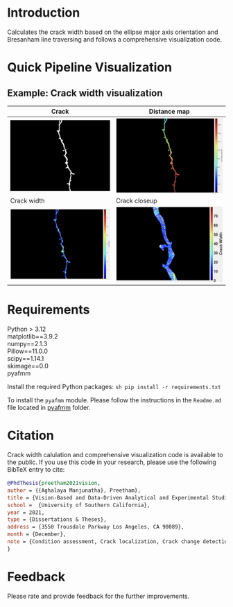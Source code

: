# Introduction
Calculates the crack width based on the ellipse major axis orientation and Bresanham line traversing and follows a comprehensive visualization code.

# Quick Pipeline Visualization
## Example: Crack width visualization
| Crack |  Distance map |
| ------------- | ------------- |
| ![](assets/crack.png) | ![](assets/thumbnail_01.png) |
| Crack width   | Crack closeup |
| ![](assets/thumbnail_02.png) | ![](assets/thumbnail_03.png) |

# Requirements
Python > 3.12 \
matplotlib==3.9.2 \
numpy==2.1.3 \
Pillow==11.0.0 \
scipy==1.14.1 \
skimage==0.0 \
pyafmm

Install the required Python packages:
    ```sh
    pip install -r requirements.txt
    ```

To install the `pyafmm` module. Please follow the instructions in the `Readme.md` file located in [pyafmm](/pyafmm/) folder.

# Citation
Crack width calulation and comprehensive visualization code is available to the public. If you use this code in your research, please use the following BibTeX entry to cite:
```bibtex
@PhdThesis{preetham2021vision,
author = {{Aghalaya Manjunatha}, Preetham},
title = {Vision-Based and Data-Driven Analytical and Experimental Studies into Condition Assessment and Change Detection of Evolving Civil, Mechanical and Aerospace Infrastructures},
school =  {University of Southern California},
year = 2021,
type = {Dissertations & Theses},
address = {3550 Trousdale Parkway Los Angeles, CA 90089},
month = {December},
note = {Condition assessment, Crack localization, Crack change detection, Synthetic crack generation, Sewer pipe condition assessment, Mechanical systems defect detection and quantification}
}
```

# Feedback
Please rate and provide feedback for the further improvements.
